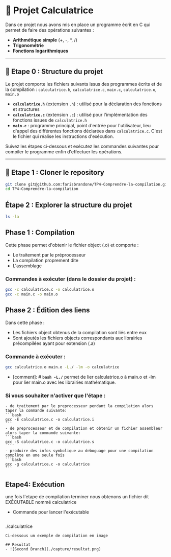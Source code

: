 # 🧮 Projet Calculatrice

Dans ce projet nous avons mis en place un programme écrit en C qui permet de faire des opérations suivantes :
- **Arithmétique simple** (+, -, *, /)
- **Trigonométrie**
- **Fonctions logarithmiques**

---

## 📁 Etape 0 : Structure du projet

Le projet comporte les fichiers suivants issus des programmes écrits et de la compilation :
`calculatrice.h`, `calculatrice.c`, `main.c`, `calculatrice.o`, `main.o`

*   **`calculatrice.h`** (extension `.h`) : utilisé pour la déclaration des fonctions et structures
*   **`calculatrice.c`** (extension `.c`) : utilisé pour l'implémentation des fonctions issues de `calculatrice.h`
*   **`main.c`** : programme principal, point d'entrée pour l'utilisateur, lieu d'appel des différentes fonctions déclarées dans `calculatrice.c`. C'est le fichier qui réalise les instructions d'exécution.

Suivez les étapes ci-dessous et exécutez les commandes suivantes pour compiler le programme enfin d'effectuer les opérations.

---

## 🚀 Etape 1 : Cloner le repository

```bash
git clone git@github.com:farisbrandone/TP4-Comprendre-la-compilation.git
cd TP4-Comprendre-la-compilation
```

## Étape 2 : Explorer la structure du projet

```bash
ls -la
```
## Phase 1 : Compilation

Cette phase permet d'obtenir le fichier object (.o) et comporte :
- Le traitement par le préprocesseur
- La compilation proprement dite
- L'assemblage

### Commandes à exécuter (dans le dossier du projet) :

```bash
gcc -c calculatrice.c -o calculatrice.o
gcc -c main.c -o main.o
```
## Phase 2 : Édition des liens

Dans cette phase :
- Les fichiers object obtenus de la compilation sont liés entre eux
- Sont ajoutés les fichiers objects correspondants aux librairies précompilées ayant pour extension (.a)

### Commande à exécuter :

```bash
gcc calculatrice.o main.o -L./ -lm -o calculatrice
```
- [comment]: # **`bash -L./`** permet de lier calculatrice.o à main.o et -lm pour lier main.o avec les librairies mathématique. 

 ### Si vous souhaiter n'activer que l'étape :
    - de traitement par le preprocesseur pendant la compilation alors taper la commande suivante:
    ```bash
    gcc -E calculatrice.c -o calculatrice.i
    ```
    - de preprocesseur et de compilation et obtenir un fichier assembleur alors taper la commande suivante:
    ```bash
    gcc -S calculatrice.c -o calculatrice.s
     ```
    - produire des infos symbolique au deboguage pour une compilation complète en une seule fois
    ```bash
    gcc -g calculatrice.c -o calculatrice
    ```
 ## Etape4: Exécution
 
 une fois l'etape de compilation terminer nous obtenons un fichier dit EXÉCUTABLE nommé calculatrice
 
 * Commande pour lancer l'exécutable
    ```bash
  ./calculatrice
   ```
 Ci-dessous un exemple de compilation en image
 
 ## Resultat
- ![Second Branch](./capture/resultat.png)



